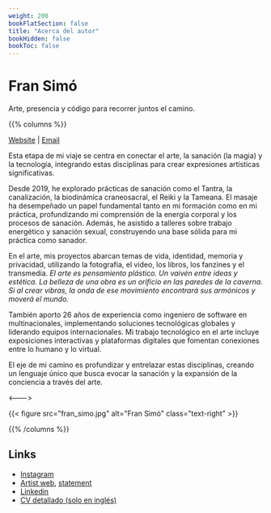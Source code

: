 ```yaml
---
weight: 200
bookFlatSection: false
title: "Acerca del autor"
bookHidden: false
bookToc: false
---
```


# Fran Simó

Arte, presencia y código para recorrer juntos el camino.

{{% columns %}}

[Website](https://fransimo.info) | [Email](mailto:contact@fransimo.info)

Esta etapa de mi viaje se centra en conectar el arte, la sanación (la magia) y la tecnología, integrando estas
disciplinas para crear expresiones artísticas significativas.

Desde 2019, he explorado prácticas de sanación como el Tantra, la canalización, la biodinámica craneosacral, el Reiki y
la Tameana. El masaje ha desempeñado un papel fundamental tanto en mi formación como en mi práctica, profundizando mi
comprensión de la energía corporal y los procesos de sanación. Además, he asistido a talleres sobre trabajo energético y
sanación sexual, construyendo una base sólida para mi práctica como sanador.

En el arte, mis proyectos abarcan temas de vida, identidad, memoria y privacidad, utilizando la fotografía, el video,
los libros, los fanzines y el transmedia. _El arte es pensamiento plástico. Un vaivén entre ideas y estética. La belleza 
de una obra es un orificio en las paredes de la caverna. Si al crear vibras, la onda de ese movimiento encontrará sus armónicos y moverá el mundo._

También aporto 26 años de experiencia como ingeniero de software en multinacionales, implementando soluciones
tecnológicas globales y liderando equipos internacionales. Mi trabajo tecnológico en el arte incluye exposiciones
interactivas y plataformas digitales que fomentan conexiones entre lo humano y lo virtual.

El eje de mi camino es profundizar y entrelazar estas disciplinas, creando un lenguaje único que busca evocar la
sanación y la expansión de la conciencia a través del arte.

<--->

{{< figure src="fran_simo.jpg" alt="Fran Simó" class="text-right" >}}

{{% /columns %}}

## Links

- [Instagram](https://www.instagram.com/fransimo)
- [Artist web](https://fransimo.info/), [statement](https://fransimo.info/es/statement/)
- [Linkedin](https://www.linkedin.com/in/fransimo/)
- [CV detallado (solo en inglés)](https://fransimo.info/docs/cv/detailed_cv/)







